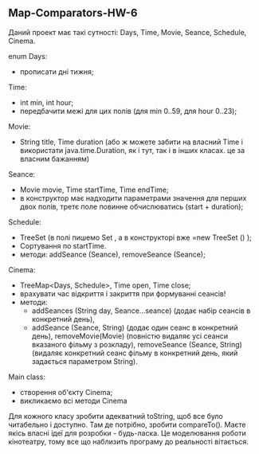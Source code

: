 ## Map-Comparators-HW-6

Даний проект має такі сутності: Days, Time, Movie, Seance, Schedule, Cinema.

enum Days:
- прописати дні тижня; 

Time:
- int min, int hour;
- передбачити межі для цих полів (для min 0..59, для hour 0..23);

Movie:
- String title, Time duration (або ж можете забити на власний Time і використати java.time.Duration, як і тут, так і в інших класах. це за власним бажанням)

Seance:
- Movie movie, Time startTime, Time endTime;
- в конструктор має надходити параметрами значення для перших двох полів, третє поле повинне обчислюватись (start + duration);

Schedule:
- TreeSet <Seance> (в полі пишемо Set <Seance>, а в конструкторі вже =new TreeSet <Seance>() );
- Сортування по startTime.
- методи: addSeance (Seance), removeSeance (Seance);

Cinema:
- TreeMap<Days, Schedule>, Time open, Time close;
- врахувати час відкриття і закриття при формуванні сеансів!
- методи: 
  - addSeances (String day, Seance...seance) (додає набір сеансів в конкретний день), 
  - addSeance (Seance, String) (додає один сеанс в конкретний день), 
        removeMovie(Movie) (повністю видаляє усі сеанси вказаного фільму з розкладу), 
        removeSeance (Seance, String) (видаляє конкретний сеанс фільму в конкретний день, який задається параметром String).

Main class:
- створення об'єкту Cinema;
- викликаємо всі методи Cinema

Для кожного класу зробити адекватний toString, щоб все було читабельно і доступно. Там де потрібно, зробити compareTo(). Маєте якісь власні ідеї для розробки - будь-ласка. Це моделювання роботи кінотеатру, тому все що наблизить програму до реальності вітається.
